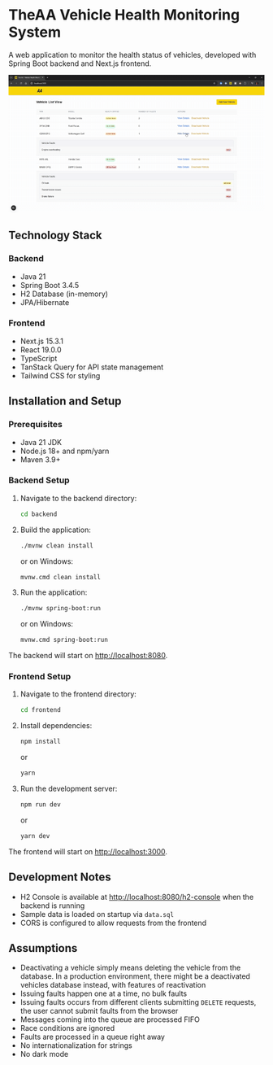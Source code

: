 # TheAA Vehicle Health Monitoring System

A web application to monitor the health status of vehicles, developed with Spring Boot backend and Next.js frontend.

![Demo video](./demo-crop.gif)

## Technology Stack

### Backend

- Java 21
- Spring Boot 3.4.5
- H2 Database (in-memory)
- JPA/Hibernate

### Frontend

- Next.js 15.3.1
- React 19.0.0
- TypeScript
- TanStack Query for API state management
- Tailwind CSS for styling

## Installation and Setup

### Prerequisites

- Java 21 JDK
- Node.js 18+ and npm/yarn
- Maven 3.9+

### Backend Setup

1. Navigate to the backend directory:

   ```bash
   cd backend
   ```

2. Build the application:

   ```bash
   ./mvnw clean install
   ```

   or on Windows:

   ```bash
   mvnw.cmd clean install
   ```

3. Run the application:

   ```bash
   ./mvnw spring-boot:run
   ```

   or on Windows:

   ```bash
   mvnw.cmd spring-boot:run
   ```

The backend will start on <http://localhost:8080>.

### Frontend Setup

1. Navigate to the frontend directory:

   ```bash
   cd frontend
   ```

2. Install dependencies:

   ```bash
   npm install
   ```

   or

   ```bash
   yarn
   ```

3. Run the development server:

   ```bash
   npm run dev
   ```

   or

   ```bash
   yarn dev
   ```

The frontend will start on <http://localhost:3000>.

## Development Notes

- H2 Console is available at <http://localhost:8080/h2-console> when the backend is running
- Sample data is loaded on startup via `data.sql`
- CORS is configured to allow requests from the frontend

## Assumptions

- Deactivating a vehicle simply means deleting the vehicle from the database. In a production environment, there might be a deactivated vehicles database instead, with features of reactivation
- Issuing faults happen one at a time, no bulk faults
- Issuing faults occurs from different clients submitting `DELETE` requests, the user cannot submit faults from the browser
- Messages coming into the queue are processed FIFO
- Race conditions are ignored
- Faults are processed in a queue right away
- No internationalization for strings
- No dark mode
